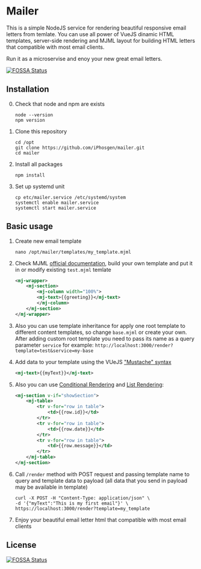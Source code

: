 # Mailer

This is a simple NodeJS service for rendering beautiful responsive email letters from temlate. You can use all power of VueJS dinamic HTML templates, server-side rendering and MJML layout for building HTML letters that compatible with most email clients.

Run it as a microservise and enoy your new great email letters.

[![FOSSA Status](https://app.fossa.io/api/projects/git%2Bgithub.com%2FiPhosgen%2Fmailer.svg?type=shield)](https://app.fossa.io/projects/git%2Bgithub.com%2FiPhosgen%2Fmailer?ref=badge_shield)

## Installation

0. Check that node and npm are exists

    ```shell
    node --version
    npm version
    ```

1. Clone this repository

    ```shell
    cd /opt
    git clone https://github.com/iPhosgen/mailer.git
    cd mailer
    ```

2. Install all packages

    ```shell
    npm install
    ```

3. Set up systemd unit

    ```shell
    cp etc/mailer.service /etc/systemd/system
    systemctl enable mailer.service
    systemctl start mailer.service
    ```

## Basic usage

1. Create new email template

    ```shell
    nano /opt/mailer/templates/my_template.mjml
    ```

2. Check MJML [official documentation](https://mjml.io/documentation/), build your own template and put it in or modify existing `test.mjml` temlate

    ```xml
    <mj-wrapper>
        <mj-section>
            <mj-column width="100%">
            <mj-text>{{greeting}}</mj-text>
            </mj-column>
        </mj-section>
    </mj-wrapper>
    ```

3. Also you can use template inheritance for apply one root template to different content templates, so change `base.mjml` or create your own. After adding custom root template you need to pass its name as a query parameter `service` for example: `http://localhost:3000/render?template=test&service=my-base`

4. Add data to your template using the VUeJS ["Mustache" syntax](https://vuejs.org/v2/guide/syntax.html)

    ```xml
    <mj-text>{{myText}}</mj-text>
    ```

5. Also you can use [Conditional Rendering](https://vuejs.org/v2/guide/conditional.html) and [List Rendering](https://vuejs.org/v2/guide/list.html):

    ```xml
    <mj-section v-if="showSection">
        <mj-table>
            <tr v-for="row in table">
                <td>{{row.id}}</td>
            </tr>
            <tr v-for="row in table">
                <td>{{row.date}}</td>
            </tr>
            <tr v-for="row in table">
                <td>{{row.message}}</td>
            </tr>
        </mj-table>
    </mj-section>
    ```

6. Call `/render` method with POST request and passing template name to query and template data to payload (all data that you send in payload may be available in template)

    ```shell
    curl -X POST -H "Content-Type: application/json" \
    -d '{"myText":"This is my first email"}' \
    https://localhost:3000/render?template=my_template
    ```

7. Enjoy your beautiful email letter html that compatible with most email clients

## License

[![FOSSA Status](https://app.fossa.io/api/projects/git%2Bgithub.com%2FiPhosgen%2Fmailer.svg?type=large)](https://app.fossa.io/projects/git%2Bgithub.com%2FiPhosgen%2Fmailer?ref=badge_large)